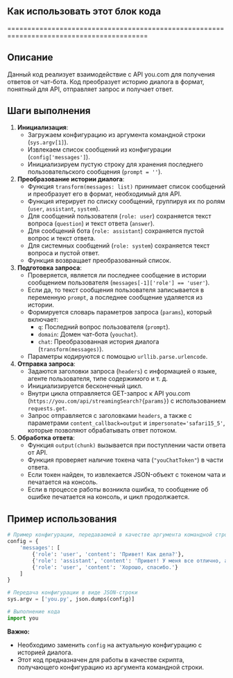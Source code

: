## Как использовать этот блок кода
=========================================================================================

Описание
-------------------------
Данный код реализует взаимодействие с API you.com для получения ответов от чат-бота. Код преобразует историю диалога в формат, понятный для API, отправляет запрос и получает ответ.

Шаги выполнения
-------------------------
1. **Инициализация**: 
    - Загружаем конфигурацию из аргумента командной строки (`sys.argv[1]`).
    - Извлекаем список сообщений из конфигурации (`config['messages']`).
    - Инициализируем пустую строку для хранения последнего пользовательского сообщения (`prompt = ''`).
2. **Преобразование истории диалога**:
    - Функция `transform(messages: list)` принимает список сообщений и преобразует его в формат, необходимый для API.
    - Функция итерирует по списку сообщений, группируя их по ролям (`user`, `assistant`, `system`).
    - Для сообщений пользователя (`role: user`) сохраняется текст вопроса (`question`) и текст ответа (`answer`).
    - Для сообщений бота (`role: assistant`) сохраняется пустой вопрос и текст ответа.
    - Для системных сообщений (`role: system`) сохраняется текст вопроса и пустой ответ.
    - Функция возвращает преобразованный список.
3. **Подготовка запроса**:
    - Проверяется, является ли последнее сообщение в истории сообщением пользователя (`messages[-1]['role'] == 'user'`).
    - Если да, то текст сообщения пользователя записывается в переменную `prompt`, а последнее сообщение удаляется из истории.
    - Формируется словарь параметров запроса (`params`), который включает:
        - `q`: Последний вопрос пользователя (`prompt`).
        - `domain`: Домен чат-бота (`youchat`).
        - `chat`: Преобразованная история диалога (`transform(messages)`).
    - Параметры кодируются с помощью `urllib.parse.urlencode`.
4. **Отправка запроса**:
    - Задаются заголовки запроса (`headers`) с информацией о языке, агенте пользователя, типе содержимого и т. д.
    - Инициализируется бесконечный цикл.
    - Внутри цикла отправляется GET-запрос к API you.com (`https://you.com/api/streamingSearch?{params}`) с использованием `requests.get`.
    - Запрос отправляется с заголовками `headers`, а также с параметрами `content_callback=output` и `impersonate='safari15_5'`, которые позволяют обрабатывать ответ потоком.
5. **Обработка ответа**:
    - Функция `output(chunk)` вызывается при поступлении части ответа от API.
    - Функция проверяет наличие токена чата (`"youChatToken"`) в части ответа.
    - Если токен найден, то извлекается JSON-объект с токеном чата и печатается на консоль.
    - Если в процессе работы возникла ошибка, то сообщение об ошибке печатается на консоль, и цикл продолжается.


Пример использования
-------------------------

```python
# Пример конфигурации, передаваемой в качестве аргумента командной строки
config = {
    'messages': [
        {'role': 'user', 'content': 'Привет! Как дела?'},
        {'role': 'assistant', 'content': 'Привет! У меня все отлично, а у тебя?'},
        {'role': 'user', 'content': 'Хорошо, спасибо.'}
    ]
}

# Передача конфигурации в виде JSON-строки
sys.argv = ['you.py', json.dumps(config)]

# Выполнение кода
import you
```

**Важно:** 
- Необходимо заменить `config` на актуальную конфигурацию с историей диалога.
- Этот код предназначен для работы в качестве скрипта, получающего конфигурацию из аргумента командной строки.